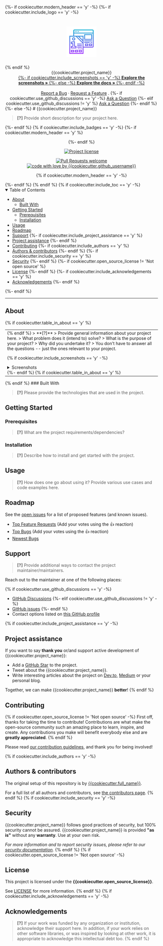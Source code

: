 {%- if cookiecutter.modern_header == 'y' -%}
{%- if cookiecutter.include_logo == 'y' -%}
<h1 align="center">
  <a href="https://github.com/{{cookiecutter.github_username}}/{{cookiecutter.repo_slug}}">
    <!-- Please provide path to your logo here -->
    <img src="docs/images/logo.svg" alt="Logo" width="100" height="100">
  </a>
</h1>
{% endif %}
<div align="center">
  {{cookiecutter.project_name}}
  <br />
  <a href="#about">
  {%- if cookiecutter.include_screenshots == 'y' -%}
  <strong>Explore the screenshots »</strong>
  {%- else -%}
  <strong>Explore the docs »</strong>
  {%- endif -%}
  </a>
  <br />
  <br />
  <a href="https://github.com/{{cookiecutter.github_username}}/{{cookiecutter.repo_slug}}/issues/new?assignees=&labels=bug&template=01_BUG_REPORT.md&title=bug%3A+">Report a Bug</a>
  ·
  <a href="https://github.com/{{cookiecutter.github_username}}/{{cookiecutter.repo_slug}}/issues/new?assignees=&labels=enhancement&template=02_FEATURE_REQUEST.md&title=feat%3A+">Request a Feature</a>
  .
  {%- if cookiecutter.use_github_discussions == 'y' -%}
  <a href="https://github.com/{{cookiecutter.github_username}}/{{cookiecutter.repo_slug}}/discussions">Ask a Question</a>
  {%- elif cookiecutter.use_github_discussions != 'y' %}
  <a href="https://github.com/{{cookiecutter.github_username}}/{{cookiecutter.repo_slug}}/issues/new?assignees=&labels=question&template=04_SUPPORT_QUESTION.md&title=support%3A+">Ask a Question</a>
  {%- endif %}
</div>
{%- else -%}
# {{cookiecutter.project_name}}

> **[?]** 
> Provide short description for your project here.

{%- endif %}
{% if cookiecutter.include_badges == 'y' -%}
{%- if cookiecutter.modern_header == 'y' %}
<div align="center">
{%- endif %}
<br />

[![Project license](https://img.shields.io/github/license/{{cookiecutter.github_username}}/{{cookiecutter.repo_slug}}.svg?style=flat-square)](LICENSE)

[![Pull Requests welcome](https://img.shields.io/badge/PRs-welcome-ff69b4.svg?style=flat-square)](https://github.com/{{cookiecutter.github_username}}/{{cookiecutter.repo_slug}}/issues?q=is%3Aissue+is%3Aopen+label%3A%22help+wanted%22)
[![code with love by {{cookiecutter.github_username}}](https://img.shields.io/badge/%3C%2F%3E%20with%20%E2%99%A5%20by-{{cookiecutter.github_username}}-ff1414.svg?style=flat-square)](https://github.com/{{cookiecutter.github_username}})

{% if cookiecutter.modern_header == 'y' -%}
</div>
{%- endif %}
{% endif %}
{% if cookiecutter.include_toc == 'y' -%}
<details open="open">
<summary>Table of Contents</summary>

- [About](#about)
  - [Built With](#built-with)
- [Getting Started](#getting-started)
  - [Prerequisites](#prerequisites)
  - [Installation](#installation)
- [Usage](#usage)
- [Roadmap](#roadmap)
- [Support](#support)
{%- if cookiecutter.include_project_assistance == 'y' %}
- [Project assistance](#project-assistance)
{%- endif %}
- [Contributing](#contributing)
{%- if cookiecutter.include_authors == 'y' %}
- [Authors & contributors](#authors--contributors)
{%- endif %}
{%- if cookiecutter.include_security == 'y' %}
- [Security](#security)
{%- endif %}
{%- if cookiecutter.open_source_license != 'Not open source' %}
- [License](#license)
{%- endif %}
{%- if cookiecutter.include_acknowledgements == 'y' %}
- [Acknowledgements](#acknowledgements)
{%- endif %}

</details>
{%- endif %}

---

## About
{% if cookiecutter.table_in_about == 'y' %}
<table><tr><td>
{% endif %}
> **[?]**
> Provide general information about your project here.
> What problem does it (intend to) solve?
> What is the purpose of your project?
> Why did you undertake it?
> You don't have to answer all the questions -- just the ones relevant to your project.

{% if cookiecutter.include_screenshots == 'y' -%}
<details>
<summary>Screenshots</summary>
<br>

> **[?]**
> Please provide your screenshots here.

|                               Home Page                               |                               Login Page                               |
| :-------------------------------------------------------------------: | :--------------------------------------------------------------------: |
| <img src="docs/images/screenshot.png" title="Home Page" width="100%"> | <img src="docs/images/screenshot.png" title="Login Page" width="100%"> |

</details>
{%- endif %}
{% if cookiecutter.table_in_about == 'y' %}
</td></tr></table>
{% endif %}
### Built With

> **[?]**
> Please provide the technologies that are used in the project.

## Getting Started

### Prerequisites

> **[?]**
> What are the project requirements/dependencies?

### Installation

> **[?]**
> Describe how to install and get started with the project.

## Usage

> **[?]**
> How does one go about using it?
> Provide various use cases and code examples here.

## Roadmap

See the [open issues](https://github.com/{{cookiecutter.github_username}}/{{cookiecutter.repo_slug}}/issues) for a list of proposed features (and known issues).

- [Top Feature Requests](https://github.com/{{cookiecutter.github_username}}/{{cookiecutter.repo_slug}}/issues?q=label%3Aenhancement+is%3Aopen+sort%3Areactions-%2B1-desc) (Add your votes using the 👍 reaction)
- [Top Bugs](https://github.com/{{cookiecutter.github_username}}/{{cookiecutter.repo_slug}}/issues?q=is%3Aissue+is%3Aopen+label%3Abug+sort%3Areactions-%2B1-desc) (Add your votes using the 👍 reaction)
- [Newest Bugs](https://github.com/{{cookiecutter.github_username}}/{{cookiecutter.repo_slug}}/issues?q=is%3Aopen+is%3Aissue+label%3Abug)

## Support

> **[?]**
> Provide additional ways to contact the project maintainer/maintainers.

Reach out to the maintainer at one of the following places:

{% if cookiecutter.use_github_discussions == 'y' -%}
- [GitHub Discussions](https://github.com/{{cookiecutter.github_username}}/{{cookiecutter.repo_slug}}/discussions)
{%- elif cookiecutter.use_github_discussions != 'y' -%}
- [GitHub issues](https://github.com/{{cookiecutter.github_username}}/{{cookiecutter.repo_slug}}/issues/new?assignees=&labels=question&template=04_SUPPORT_QUESTION.md&title=support%3A+)
{%- endif %}
- Contact options listed on [this GitHub profile](https://github.com/{{cookiecutter.github_username}})

{% if cookiecutter.include_project_assistance == 'y' -%}
## Project assistance

If you want to say **thank you** or/and support active development of {{cookiecutter.project_name}}:

- Add a [GitHub Star](https://github.com/{{cookiecutter.github_username}}/{{cookiecutter.repo_slug}}) to the project.
- Tweet about the {{cookiecutter.project_name}}.
- Write interesting articles about the project on [Dev.to](https://dev.to/), [Medium](https://medium.com/) or your personal blog.

Together, we can make {{cookiecutter.project_name}} **better**!
{% endif %}
## Contributing

{% if cookiecutter.open_source_license != 'Not open source' -%}
First off, thanks for taking the time to contribute! Contributions are what make the open-source community such an amazing place to learn, inspire, and create. Any contributions you make will benefit everybody else and are **greatly appreciated**.
{% endif %}

Please read [our contribution guidelines](docs/CONTRIBUTING.md), and thank you for being involved!

{% if cookiecutter.include_authors == 'y' -%}
## Authors & contributors

The original setup of this repository is by [{{cookiecutter.full_name}}](https://github.com/{{cookiecutter.github_username}}).

For a full list of all authors and contributors, see [the contributors page](https://github.com/{{cookiecutter.github_username}}/{{cookiecutter.repo_slug}}/contributors).
{% endif %}
{% if cookiecutter.include_security == 'y' -%}
## Security

{{cookiecutter.project_name}} follows good practices of security, but 100% security cannot be assured.
{{cookiecutter.project_name}} is provided **"as is"** without any **warranty**. Use at your own risk.

_For more information and to report security issues, please refer to our [security documentation](docs/SECURITY.md)._
{% endif %}
{% if cookiecutter.open_source_license != 'Not open source' -%}
## License

This project is licensed under the **{{cookiecutter.open_source_license}}**.

See [LICENSE](LICENSE) for more information.
{% endif %}
{% if cookiecutter.include_acknowledgements == 'y' -%}
## Acknowledgements

> **[?]**
> If your work was funded by any organization or institution, acknowledge their support here.
> In addition, if your work relies on other software libraries, or was inspired by looking at other work, it is appropriate to acknowledge this intellectual debt too.
{% endif %}